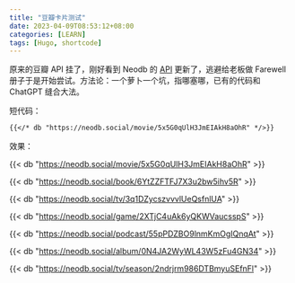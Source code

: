 ```yaml
---
title: "豆瓣卡片测试"
date: 2023-04-09T08:53:12+08:00
categories: [LEARN]
tags: [Hugo, shortcode]
---
```


原来的豆瓣 API 挂了，刚好看到 Neodb 的 [API](https://neodb.social/api-doc/) 更新了，逃避给老板做 Farewell 册子于是开始尝试。方法论：一个萝卜一个坑，指哪塞哪，已有的代码和 ChatGPT 缝合大法。
<!--more-->

短代码：
```markdown
{{</* db "https://neodb.social/movie/5x5G0qUlH3JmEIAkH8aOhR" */>}}
```

效果：

{{< db "https://neodb.social/movie/5x5G0qUlH3JmEIAkH8aOhR" >}}

{{< db "https://neodb.social/book/6YtZZFTFJ7X3u2bw5ihv5R" >}}

{{< db "https://neodb.social/tv/3q1DZycszvvvlUeQsfnlUA" >}}

{{< db "https://neodb.social/game/2XTjC4uAk6yQKWVaucsspS" >}}

{{< db "https://neodb.social/podcast/55pPDZBO9lnmKmOgIQnqAt" >}}

{{< db "https://neodb.social/album/0N4JA2WyWL43W5zFu4GN34" >}}

{{< db "https://neodb.social/tv/season/2ndrjrm986DTBmyuSEfnFl" >}}

